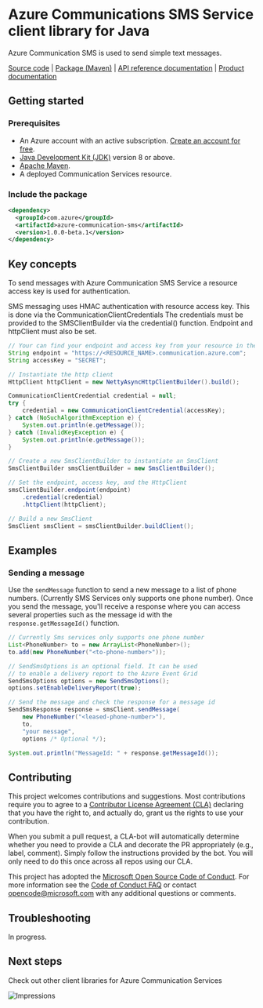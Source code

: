 # Azure Communications SMS Service client library for Java

Azure Communication SMS is used to send simple text messages.

[Source code][source] | [Package (Maven)][package] | [API reference documentation][api_documentation]
| [Product documentation][product_docs]

## Getting started

### Prerequisites

- An Azure account with an active subscription. [Create an account for free](https://azure.microsoft.com/free/?WT.mc_id=A261C142F).
- [Java Development Kit (JDK)](https://docs.microsoft.com/java/azure/jdk/?view=azure-java-stable) version 8 or above.
- [Apache Maven](https://maven.apache.org/download.cgi).
- A deployed Communication Services resource.

### Include the package

[//]: # ({x-version-update-start;com.azure:azure-communication-sms;current})
```xml
<dependency>
  <groupId>com.azure</groupId>
  <artifactId>azure-communication-sms</artifactId>
  <version>1.0.0-beta.1</version> 
</dependency>
```

## Key concepts

To send messages with Azure Communication SMS Service a resource access key is used 
for authentication. 

SMS messaging uses HMAC authentication with resource access key. This is done via the 
CommunicationClientCredentials The credentials must be provided to the SMSClientBuilder 
via the credential() function. Endpoint and httpClient must also be set.

<!-- embedme src/samples/java/com/azure/communication/sms/samples/quickstart/ReadmeSamples.java#L26-L51 -->
```java
// Your can find your endpoint and access key from your resource in the Azure Portal
String endpoint = "https://<RESOURCE_NAME>.communication.azure.com";
String accessKey = "SECRET";

// Instantiate the http client
HttpClient httpClient = new NettyAsyncHttpClientBuilder().build();

CommunicationClientCredential credential = null;
try {
    credential = new CommunicationClientCredential(accessKey);
} catch (NoSuchAlgorithmException e) {
    System.out.println(e.getMessage());
} catch (InvalidKeyException e) {
    System.out.println(e.getMessage());
}

// Create a new SmsClientBuilder to instantiate an SmsClient
SmsClientBuilder smsClientBuilder = new SmsClientBuilder();

// Set the endpoint, access key, and the HttpClient
smsClientBuilder.endpoint(endpoint)
    .credential(credential)
    .httpClient(httpClient);

// Build a new SmsClient
SmsClient smsClient = smsClientBuilder.buildClient();
```

## Examples

### Sending a message
Use the `sendMessage` function to send a new message to a list of phone numbers.
(Currently SMS Services only supports one phone number).
Once you send the message, you'll receive a response where you can access several
properties such as the message id with the `response.getMessageId()` function.

<!-- embedme src/samples/java/com/azure/communication/sms/samples/quickstart/ReadmeSamples.java#L53-L69 -->
```java
// Currently Sms services only supports one phone number
List<PhoneNumber> to = new ArrayList<PhoneNumber>();
to.add(new PhoneNumber("<to-phone-number>"));

// SendSmsOptions is an optional field. It can be used
// to enable a delivery report to the Azure Event Grid
SendSmsOptions options = new SendSmsOptions();
options.setEnableDeliveryReport(true);

// Send the message and check the response for a message id
SendSmsResponse response = smsClient.sendMessage(
    new PhoneNumber("<leased-phone-number>"), 
    to, 
    "your message",
    options /* Optional */);

System.out.println("MessageId: " + response.getMessageId());
```

## Contributing

This project welcomes contributions and suggestions. Most contributions require you to agree to a [Contributor License Agreement (CLA)][cla] declaring that you have the right to, and actually do, grant us the rights to use your contribution.

When you submit a pull request, a CLA-bot will automatically determine whether you need to provide a CLA and decorate the PR appropriately (e.g., label, comment). Simply follow the instructions provided by the bot. You will only need to do this once across all repos using our CLA.

This project has adopted the [Microsoft Open Source Code of Conduct][coc]. For more information see the [Code of Conduct FAQ][coc_faq] or contact [opencode@microsoft.com][coc_contact] with any additional questions or comments.


## Troubleshooting

In progress.

## Next steps

Check out other client libraries for Azure Communication Services

<!-- LINKS -->
[cla]: https://cla.microsoft.com
[coc]: https://opensource.microsoft.com/codeofconduct/
[coc_faq]: https://opensource.microsoft.com/codeofconduct/faq/
[coc_contact]: mailto:opencode@microsoft.com
[product_docs]: https://docs.microsoft.com/azure/communication-services/
[package]: https://search.maven.org/artifact/com.azure/azure-communication-sms
[api_documentation]: https://aka.ms/java-docs
[source]: https://github.com/Azure/azure-sdk-for-java/tree/master/sdk/communication/azure-communication-sms/src

![Impressions](https://azure-sdk-impressions.azurewebsites.net/api/impressions/azure-sdk-for-java%2Feng%2Fazure-communications-sms%2FREADME.png)